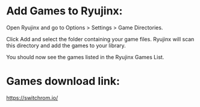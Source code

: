 # Add Games to Ryujinx:

Open Ryujinx and go to Options > Settings > Game Directories.

Click Add and select the folder containing your game files. Ryujinx will scan this directory and add the games to your library.

You should now see the games listed in the Ryujinx Games List.

# Games download link:

https://switchrom.io/
